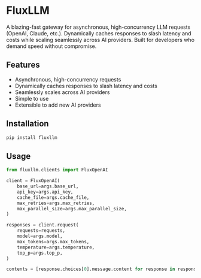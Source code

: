 # FluxLLM

A blazing-fast gateway for asynchronous, high-concurrency LLM requests (OpenAI, Claude, etc.).
Dynamically caches responses to slash latency and costs while scaling seamlessly across AI providers.
Built for developers who demand speed without compromise.

## Features

- Asynchronous, high-concurrency requests
- Dynamically caches responses to slash latency and costs
- Seamlessly scales across AI providers
- Simple to use
- Extensible to add new AI providers

## Installation

```bash
pip install fluxllm
```

## Usage

```python
from fluxllm.clients import FluxOpenAI

client = FluxOpenAI(
    base_url=args.base_url,
    api_key=args.api_key,
    cache_file=args.cache_file,
    max_retries=args.max_retries,
    max_parallel_size=args.max_parallel_size,
)

responses = client.request(
    requests=requests,
    model=args.model,
    max_tokens=args.max_tokens,
    temperature=args.temperature,
    top_p=args.top_p,
)

contents = [response.choices[0].message.content for response in responses]
```
